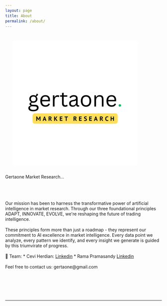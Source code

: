 ```yaml
---
layout: page
title: About
permalink: /about/
---
```


<img class="col one right" src="/img/gmr-photoaidcom-cropped.png" style="padding:25px">

<div>
Gertaone Market Research...
<br>
<span class="changing"></span>
<br>
<br>
<!--Practiced Data-Driven Strategist with experience in extraction,
transformation, loaded, statistical interpreting and visualizing various types of dataset.
Focusing on KPI Dashboard (Key Performance Indicator) and Predictive Analytics.--> 
<br>
	
<!--Presently I learn Data Science from scratch from Deutsche Bahn Headquarters Data Science team as intern.-->
<br>
Our mission has been to harness the transformative power of artificial intelligence in market research. Through our three foundational principles ADAPT, INNOVATE, EVOLVE, we're reshaping the future of trading intelligence.

<br>
<br>
These principles form more than just a roadmap - they represent our commitment to AI excellence in market intelligence. Every data point we analyze, every pattern we identify, and every insight we generate is guided by this triumvirate of progress.

<br>
<br>
🏢 Team: 
* Cevi Herdian: <a href="https://itsmecevi.github.io/workshop/">Linkedin</a>
* Rama Pramasandy <a href="https://itsmecevi.github.io/workshop/">Linkedin</a>
<!--Gertaone Market Research believes that the only constant is the process of change. -->
<br>
<!--By getting better every single day.-->
<br>
Feel free to contact us: gertaone@gmail.com
	
<!--I am a postgraduate student in Financial Services & Risk Management at HTW Berlin-University of Applied Sciences. My Specializing area in study is Advanced Data Analytics (Descriptive, Predictive, and Applied AI=Machine learning), Forecasting, and KPI (Key Performances Indicators).-->
<br>
<br>
<!--I'm interested in exploring the new ways or technology for better insight from data.-->
<br>
	
	
	
	
<br>
<br>


<!--  <a class="page-link" target="_blank" href="{{ '/JasminRubinovitzCV_2017.pdf' | prepend: site.baseurl }}">Resume</a> -->
</div>

<br/>
<hr/>
<br/>
<!-- <span class="contacticon center">
	<a href="mailto:jasrub@gmail.com"><i class="fa fa-envelope-square"></i></a>
	<a href="https://github.com/jasrub" target="_blank"><i class="fa fa-github-square"></i></a>
	<a href="https://il.linkedin.com/pub/jasmin-rubinovitz/a5/a91/9b1" target="_blank"><i class="fa fa-linkedin-square"></i></a>
	<a href="https://www.facebook.com/jasmin.rubinovitz" target="_blank"><i class="fa fa-facebook-square"></i></a>
</span> -->
<script src="https://ajax.googleapis.com/ajax/libs/jquery/3.1.1/jquery.min.js"></script>

<script type="text/javascript">
	{% include js/typed.js %}
</script>
<script>
  $(function(){
      $(".changing").typed({
        strings: ["AI-Driven Market Intelligence"],
        typeSpeed: 50,
				backDelay: 2000,
				showCursor: false,
				loop: true
      });
  });
</script>
